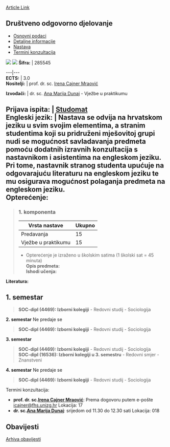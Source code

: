[Article Link](https://www.fhs.hr/predmet/dod_c)

## Društveno odgovorno djelovanje
  * [Osnovni podaci](https://www.fhs.hr/predmet/dod_c#v1id-904796_996548_1_0 "Osnovni podaci")
  * [Detaljne informacije](https://www.fhs.hr/predmet/dod_c#v1id-904796_996548_1_1 "Detaljne informacije")
  * [Nastava](https://www.fhs.hr/predmet/dod_c#v1id-904796_996548_1_2 "Nastava")
  * [Termini konzultacija](https://www.fhs.hr/predmet/dod_c#v1id-904796_996548_1_3 "Termini konzultacija")


[![](https://www.fhs.hr/img/flags/gif/hr.gif)](https://www.fhs.hr/predmet/dod_c) [![](https://www.fhs.hr/img/flags/gif/gb.gif)](https://www.fhs.hr/en/course/csr_c)
**Šifra:** |  285545  
  
---|---  
**ECTS:** |  3.0   
**Nositelji:** |  prof. dr. sc. [Irena Cajner Mraović](https://www.fhs.hr/djelatnik/irena.cajner_mraovic)   
  
**Izvođači:** |  dr. sc. [Ana Marija Dunaj](https://www.fhs.hr/djelatnik/ana_marija.dunaj) - Vježbe u praktikumu  
  
**Prijava ispita:** |  [Studomat](http://www.isvu.hr/studomat)  
**Engleski jezik:** |  Nastava se odvija na hrvatskom jeziku u svim svojim elementima, a stranim studentima koji su pridruženi mješovitoj grupi nudi se mogućnost savladavanja predmeta pomoću dodatnih izravnih konzultacija s nastavnikom i asistentima na engleskom jeziku. Pri tome, nastavnik stranog studenta upućuje na odgovarajuću literaturu na engleskom jeziku te mu osigurava mogućnost polaganja predmeta na engleskom jeziku.   
**Opterećenje:**  
---  
> ### 1. komponenta
> | Vrsta nastave | Ukupno  
> ---|---  
> Predavanja | 15  
> Vježbe u praktikumu | 15  
> * Opterećenje je izraženo u školskim satima (1 školski sat = 45 minuta)   
**Opis predmeta:**  
> **Ishodi učenja:**  

  
**Literatura:**  

  
**1. semestar**  
---  
> **SOC-dipl (4469): Izborni kolegiji** - Redovni studij - Sociologija  
>   
  
**2. semestar** Ne predaje se  
> **SOC-dipl (4469): Izborni kolegiji** - Redovni studij - Sociologija  
>   
  
**3. semestar**  
> **SOC-dipl (4469): Izborni kolegiji** - Redovni studij - Sociologija  
>  **SOC-dipl (16536): Izborni kolegiji u 3. semestru** - Redovni smjer - Znanstveni  
>   
  
**4. semestar** Ne predaje se  
> **SOC-dipl (4469): Izborni kolegiji** - Redovni studij - Sociologija  
>   
Termini konzultacija: 
  * **prof. dr. sc.[Irena Cajner Mraović](https://www.fhs.hr/djelatnik/irena.cajner_mraovic)**: 
Prema dogovoru putem e-pošte icajner@fhs.unizg.hr 
Lokacija: 17 
  * **dr. sc.[Ana Marija Dunaj](https://www.fhs.hr/djelatnik/ana_marija.dunaj)**: 
srijedom od 11.30 do 12.30 sati
Lokacija: 018 


## Obavijesti
[Arhiva obavijesti](https://www.fhs.hr/predmet/dod_c?@=21tva#news_132591 "Arhiva obavijesti")
